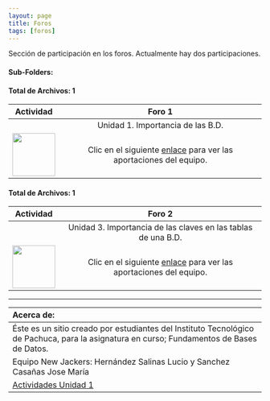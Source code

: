 ```yaml
---
layout: page
title: Foros
tags: [foros]
---
```

Sección de participación en los foros. Actualmente hay dos participaciones.
#### Sub-Folders: 
#### Total de Archivos: 1

| Actividad | Foro 1 | 
| :-------: | :------: | 
|   | Unidad 1. Importancia de las B.D.      | 
|  <img src="https://basededatostec.github.io/img/02foro.png" width="85" height="85"> | Clic en el siguiente <a href="https://basededatostec.github.io/2017-02-10-foro/">enlace</a> para ver las aportaciones del equipo.| 

#### Total de Archivos: 1

| Actividad | Foro 2 | 
| :-------: | :------: | 
|   | Unidad 3. Importancia de las claves en las tablas de una B.D.      | 
|  <img src="https://basededatostec.github.io/img/02foro.png" width="85" height="85"> | Clic en el siguiente <a href="https://basededatostec.github.io/2017-03-16-foro/">enlace</a> para ver las aportaciones del equipo.| 

---

|  Acerca de: | 
| :------ | 
| Éste es un sitio creado por estudiantes del Instituto Tecnológico de Pachuca, para la asignatura en curso; Fundamentos de Bases de Datos. | 
| Equipo New Jackers: Hernández Salinas Lucio y Sanchez Casañas Jose María |
| <a href="https://basededatostec.github.io/unidaduno/">Actividades Unidad 1</a> |
